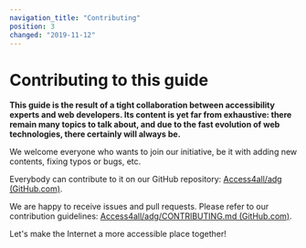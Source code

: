 ```yaml
---
navigation_title: "Contributing"
position: 3
changed: "2019-11-12"
---
```


# Contributing to this guide

**This guide is the result of a tight collaboration between accessibility experts and web developers. Its content is yet far from exhaustive: there remain many topics to talk about, and due to the fast evolution of web technologies, there certainly will always be.**

We welcome everyone who wants to join our initiative, be it with adding new contents, fixing typos or bugs, etc.

Everybody can contribute to it on our GitHub repository: [Access4all/adg (GitHub.com)](https://github.com/Access4all/adg).

We are happy to receive issues and pull requests. Please refer to our contribution guidelines: [Access4all/adg/CONTRIBUTING.md (GitHub.com)](https://github.com/Access4all/adg/blob/master/CONTRIBUTING.md).

Let's make the Internet a more accessible place together!
